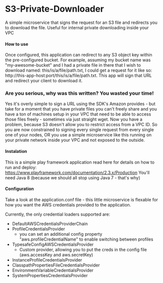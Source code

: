 S3-Private-Downloader
===================

A simple microservice that signs the request for an S3 file and redirects you to download the file. Useful for internal private downloading inside your VPC

#### How to use
Once configured, this application can redirect to any S3 object key within the pre-configured bucket.
For example, assuming my bucket name was "my-awesome-bucket" and I had a private file in there that I wish to download named: this/is/a/file/path.txt, I could
get a request for it like so: http://this-app-host:port/this/is/a/file/path.txt. This app will sign that URL and redirect your client to download it.

### Are you serious, why was this written? You wasted your time!
Yes it's overly simple to sign a URL using the SDK's Amazon provides - but take for a moment that you have private files you can't freely share and you have a ton of machines
setup in your VPC that need to be able to access those files freely - sometimes via just straight wget. Now you have a problem, because S3 doesn't allow you to 
restrict access from a VPC ID. So you are now constrained to signing every single request from every single one of your nodes, OR you use a 
simple microservice like this running on your private network inside your VPC and not exposed to the outside.


#### Instalation
This is a simple play framework application read here for details on how to run and deploy: https://www.playframework.com/documentation/2.3.x/Production
You'll need Java 8 (because we should all stop using Java 7 - that's why)

#### Configuration
Take a look at the application.conf file - this little microservice is flexable for how you want the AWS credentials provided to the application. 

Currently, the only credential loaders supported are:
* DefaultAWSCredentialsProviderChain
* ProfileCredentialsProvider 
  * you can set an additional config property "aws.profileCredentialName" to enable switching between profiles
* TypesafeConfigAWSCredentialsProvider
  * Custom provider, allowing you to put the creds in the config file (aws.accessKey and aws.secretKey)
* InstanceProfileCredentialsProvider
* ClasspathPropertiesFileCredentialsProvider
* EnvironmentVariableCredentialsProvider
* SystemPropertiesCredentialsProvider


